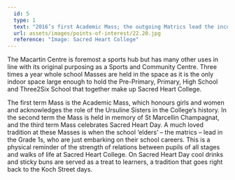 ```yaml
---
  id: 5
  type: 1
  text: "2016’s first Academic Mass; the outgoing Matrics lead the incoming Grade 1s up the steps and into the Macartin Centre. "
  url: assets/images/points-of-interest/22.20.jpg
  reference: "Image: Sacred Heart College"
---
```

The Macartin Centre is foremost a sports hub but has many other uses in line with its original purposing as a Sports and Community Centre. Three times a year whole school Masses are held in the space as it is the only indoor space large enough to hold the Pre-Primary, Primary, High School and Three2Six School that together make up Sacred Heart College. 

The first term Mass is the Academic Mass, which honours girls and women and acknowledges the role of the Ursuline Sisters in the College’s history. In the second term the Mass is held in memory of St Marcellin Champagnat, and the third term Mass celebrates Sacred Heart Day. A much loved tradition at these Masses is when the school ‘elders’ – the matrics – lead in the Grade 1s, who are just embarking on their school careers. This is a physical reminder of the strength of relations between pupils of all stages and walks of life at Sacred Heart College. On Sacred Heart Day cool drinks and sticky buns are served as a treat to learners, a tradition that goes right back to the Koch Street days. 
       